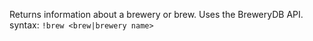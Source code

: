 Returns information about a brewery or brew. Uses the BreweryDB API.<br />
syntax: `!brew <brew|brewery name>`